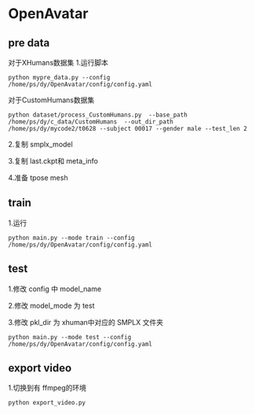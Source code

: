 # OpenAvatar
## pre data
对于XHumans数据集
1.运行脚本
```
python mypre_data.py --config /home/ps/dy/OpenAvatar/config/config.yaml
```

对于CustomHumans数据集
```
python dataset/process_CustomHumans.py  --base_path /home/ps/dy/c_data/CustomHumans  --out_dir_path /home/ps/dy/mycode2/t0628 --subject 00017 --gender male --test_len 2
```

2.复制 smplx_model

3.复制 last.ckpt和 meta_info

4.准备 tpose mesh

## train
1.运行
```
python main.py --mode train --config /home/ps/dy/OpenAvatar/config/config.yaml
```

## test
1.修改 config 中 model_name

2.修改 model_mode 为 test

3.修改 pkl_dir 为 xhuman中对应的 SMPLX 文件夹

```
python main.py --mode test --config /home/ps/dy/OpenAvatar/config/config.yaml
```

## export video 
1.切换到有 ffmpeg的环境
```
python export_video.py
```
